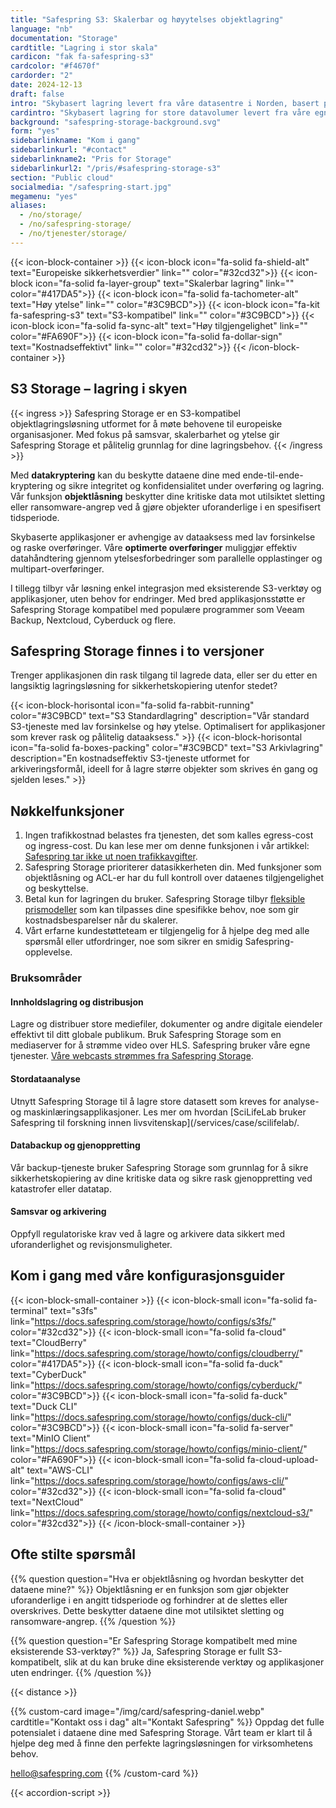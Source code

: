 ```yaml
---
title: "Safespring S3: Skalerbar og høyytelses objektlagring"
language: "nb"
documentation: "Storage"
cardtitle: "Lagring i stor skala"
cardicon: "fak fa-safespring-s3"
cardcolor: "#f4670f"
cardorder: "2"
date: 2024-12-13
draft: false
intro: "Skybasert lagring levert fra våre datasentre i Norden, basert på den markedsledende lagringsteknologien Ceph."
cardintro: "Skybasert lagring for store datavolumer levert fra våre egne datasentre"
background: "safespring-storage-background.svg"
form: "yes"
sidebarlinkname: "Kom i gang"
sidebarlinkurl: "#contact"
sidebarlinkname2: "Pris for Storage"
sidebarlinkurl2: "/pris/#safespring-storage-s3"
section: "Public cloud"
socialmedia: "/safespring-start.jpg"
megamenu: "yes"
aliases:
  - /no/storage/
  - /no/safespring-storage/
  - /no/tjenester/storage/
---
```


{{< icon-block-container >}}
{{< icon-block icon="fa-solid fa-shield-alt" text="Europeiske sikkerhets­verdier" link="" color="#32cd32">}}
{{< icon-block icon="fa-solid fa-layer-group" text="Skalerbar lagring" link="" color="#417DA5">}}
{{< icon-block icon="fa-solid fa-tachometer-alt" text="Høy ytelse" link="" color="#3C9BCD">}}
{{< icon-block icon="fa-kit fa-safespring-s3" text="S3-kompatibel" link="" color="#3C9BCD">}}
{{< icon-block icon="fa-solid fa-sync-alt" text="Høy tilgjengelighet" link="" color="#FA690F">}}
{{< icon-block icon="fa-solid fa-dollar-sign" text="Kostnadseffektivt" link="" color="#32cd32">}}
{{< /icon-block-container >}}

## S3 Storage – lagring i skyen

{{< ingress >}}
Safespring Storage er en S3-kompatibel objektlagringsløsning utformet for å møte behovene til europeiske organisasjoner. Med fokus på samsvar, skalerbarhet og ytelse gir Safespring Storage et pålitelig grunnlag for dine lagringsbehov.
{{< /ingress >}}

Med **datakryptering** kan du beskytte dataene dine med ende-til-ende-kryptering og sikre integritet og konfidensialitet under overføring og lagring. Vår funksjon **objektlåsning** beskytter dine kritiske data mot utilsiktet sletting eller ransomware-angrep ved å gjøre objekter uforanderlige i en spesifisert tidsperiode.

Skybaserte applikasjoner er avhengige av dataaksess med lav forsinkelse og raske overføringer. Våre **optimerte overføringer** muliggjør effektiv datahåndtering gjennom ytelsesforbedringer som parallelle opplastinger og multipart-overføringer.

I tillegg tilbyr vår løsning enkel integrasjon med eksisterende S3-verktøy og applikasjoner, uten behov for endringer. Med bred applikasjonsstøtte er Safespring Storage kompatibel med populære programmer som Veeam Backup, Nextcloud, Cyberduck og flere.

## Safespring Storage finnes i to versjoner

Trenger applikasjonen din rask tilgang til lagrede data, eller ser du etter en langsiktig lagringsløsning for sikkerhetskopiering utenfor stedet?

{{< icon-block-horisontal icon="fa-solid fa-rabbit-running" color="#3C9BCD" text="S3 Standardlagring" description="Vår standard S3-tjeneste med lav forsinkelse og høy ytelse. Optimalisert for applikasjoner som krever rask og pålitelig dataaksess." >}}
{{< icon-block-horisontal icon="fa-solid fa-boxes-packing" color="#3C9BCD" text="S3 Arkivlagring" description="En kostnadseffektiv S3-tjeneste utformet for arkiveringsformål, ideell for å lagre større objekter som skrives én gang og sjelden leses." >}}

## Nøkkelfunksjoner

1. Ingen trafikkostnad belastes fra tjenesten, det som kalles egress-cost og ingress-cost. Du kan lese mer om denne funksjonen i vår artikkel: [Safespring tar ikke ut noen trafikkavgifter](/blogg/2023/2023-03-egress-cost/).
1. Safespring Storage prioriterer datasikkerheten din. Med funksjoner som objektlåsning og ACL-er har du full kontroll over dataenes tilgjengelighet og beskyttelse.
1. Betal kun for lagringen du bruker. Safespring Storage tilbyr [fleksible prismodeller](/pris/#safespring-storage-s3) som kan tilpasses dine spesifikke behov, noe som gir kostnadsbesparelser når du skalerer.
1. Vårt erfarne kundestøtteteam er tilgjengelig for å hjelpe deg med alle spørsmål eller utfordringer, noe som sikrer en smidig Safespring-opplevelse.

### Bruksområder

#### Innholdslagring og distribusjon

Lagre og distribuer store mediefiler, dokumenter og andre digitale eiendeler effektivt til ditt globale publikum. Bruk Safespring Storage som en mediaserver for å strømme video over HLS. Safespring bruker våre egne tjenester. [Våre webcasts strømmes fra Safespring Storage](/webinar/).

#### Stordataanalyse

Utnytt Safespring Storage til å lagre store datasett som kreves for analyse- og maskinlæringsapplikasjoner. Les mer om hvordan [SciLifeLab bruker Safespring til forskning innen livsvitenskap](/services/case/scilifelab/.

#### Databackup og gjenoppretting

Vår backup-tjeneste bruker Safespring Storage som grunnlag for å sikre sikkerhetskopiering av dine kritiske data og sikre rask gjenoppretting ved katastrofer eller datatap.

#### Samsvar og arkivering

Oppfyll regulatoriske krav ved å lagre og arkivere data sikkert med uforanderlighet og revisjonsmuligheter.

## Kom i gang med våre konfigurasjonsguider

{{< icon-block-small-container >}}
{{< icon-block-small icon="fa-solid fa-terminal" text="s3fs" link="https://docs.safespring.com/storage/howto/configs/s3fs/" color="#32cd32">}}
{{< icon-block-small icon="fa-solid fa-cloud" text="CloudBerry" link="https://docs.safespring.com/storage/howto/configs/cloudberry/" color="#417DA5">}}
{{< icon-block-small icon="fa-solid fa-duck" text="CyberDuck" link="https://docs.safespring.com/storage/howto/configs/cyberduck/" color="#3C9BCD">}}
{{< icon-block-small icon="fa-solid fa-duck" text="Duck CLI" link="https://docs.safespring.com/storage/howto/configs/duck-cli/" color="#3C9BCD">}}
{{< icon-block-small icon="fa-solid fa-server" text="MinIO Client" link="https://docs.safespring.com/storage/howto/configs/minio-client/" color="#FA690F">}}
{{< icon-block-small icon="fa-solid fa-cloud-upload-alt" text="AWS-CLI" link="https://docs.safespring.com/storage/howto/configs/aws-cli/" color="#32cd32">}}
{{< icon-block-small icon="fa-solid fa-cloud" text="NextCloud" link="https://docs.safespring.com/storage/howto/configs/nextcloud-s3/" color="#32cd32">}}
{{< /icon-block-small-container >}}

## Ofte stilte spørsmål

{{% question question="Hva er objektlåsning og hvordan beskytter det dataene mine?" %}}
Objektlåsning er en funksjon som gjør objekter uforanderlige i en angitt tidsperiode og forhindrer at de slettes eller overskrives. Dette beskytter dataene dine mot utilsiktet sletting og ransomware-angrep.
{{% /question %}}

{{% question question="Er Safespring Storage kompatibelt med mine eksisterende S3-verktøy?" %}}
Ja, Safespring Storage er fullt S3-kompatibelt, slik at du kan bruke dine eksisterende verktøy og applikasjoner uten endringer.
{{% /question %}}

{{< distance >}}

{{% custom-card image="/img/card/safespring-daniel.webp" cardtitle="Kontakt oss i dag" alt="Kontakt Safespring" %}}
Oppdag det fulle potensialet i dataene dine med Safespring Storage. Vårt team er klart til å hjelpe deg med å finne den perfekte lagringsløsningen for virksomhetens behov.

[hello@safespring.com](mailto:hello@safespring.com)
{{% /custom-card %}}

{{< accordion-script >}}
